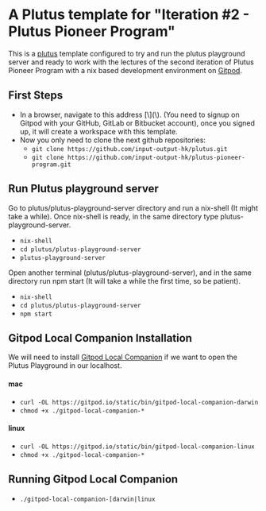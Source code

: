 # A Plutus template for "Iteration #2 - Plutus Pioneer Program"

This is a [plutus](https://github.com/input-output-hk/plutus) template configured to try and run the plutus playground server and ready to work with the lectures of the second iteration of Plutus Pioneer Program with a nix based development environment on [Gitpod](https://www.gitpod.io/).

## First Steps
- In a browser, navigate to this address [\\\](\\\). (You need to signup on Gitpod with your GitHub, GitLab or Bitbucket account), once you signed up, it will create a workspace with this template.
- Now you only need to clone the next github repositories:
    - `git clone https://github.com/input-output-hk/plutus.git`
    - `git clone https://github.com/input-output-hk/plutus-pioneer-program.git`

## Run Plutus playground server

Go to plutus/plutus-playground-server directory and run a nix-shell (It might take a while). Once nix-shell is ready, in the same directory type plutus-playground-server.
- `nix-shell`
- `cd plutus/plutus-playground-server`
- `plutus-playground-server`

Open another terminal (plutus/plutus-playground-server), and in the same directory run npm start (It will take a while the first time, so be patient).
- `nix-shell`
- `cd plutus/plutus-playground-server`
- `npm start`

## Gitpod Local Companion Installation

We will need to install [Gitpod Local Companion](https://www.gitpod.io/blog/local-app) if we want to open the Plutus Playground in our localhost.

#### mac
- `curl -OL https://gitpod.io/static/bin/gitpod-local-companion-darwin`
- `chmod +x ./gitpod-local-companion-*`

#### linux
- `curl -OL https://gitpod.io/static/bin/gitpod-local-companion-linux`
- `chmod +x ./gitpod-local-companion-*`

## Running Gitpod Local Companion

- `./gitpod-local-companion-[darwin|linux`
